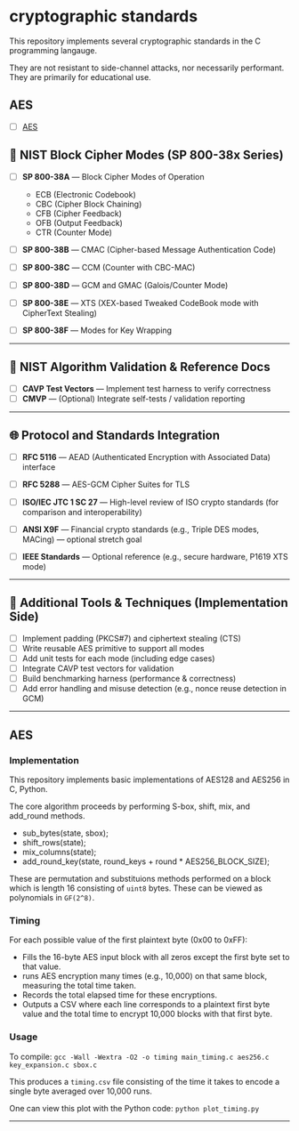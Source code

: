 # cryptographic standards

This repository implements several cryptographic standards in the C programming langauge.

They are not resistant to side-channel attacks, nor necessarily performant. They are primarily for educational use.

## AES

- [ ] [AES](#AES)

## 🧱 NIST Block Cipher Modes (SP 800-38x Series)

- [ ] **SP 800-38A** — Block Cipher Modes of Operation  
  - ECB (Electronic Codebook)  
  - CBC (Cipher Block Chaining)  
  - CFB (Cipher Feedback)  
  - OFB (Output Feedback)  
  - CTR (Counter Mode)

- [ ] **SP 800-38B** — CMAC (Cipher-based Message Authentication Code)

- [ ] **SP 800-38C** — CCM (Counter with CBC-MAC)

- [ ] **SP 800-38D** — GCM and GMAC (Galois/Counter Mode)

- [ ] **SP 800-38E** — XTS (XEX-based Tweaked CodeBook mode with CipherText Stealing)

- [ ] **SP 800-38F** — Modes for Key Wrapping

---

## 🧮 NIST Algorithm Validation & Reference Docs

- [ ] **CAVP Test Vectors** — Implement test harness to verify correctness  
- [ ] **CMVP** — (Optional) Integrate self-tests / validation reporting

---

## 🌐 Protocol and Standards Integration

- [ ] **RFC 5116** — AEAD (Authenticated Encryption with Associated Data) interface  
- [ ] **RFC 5288** — AES-GCM Cipher Suites for TLS

- [ ] **ISO/IEC JTC 1 SC 27** — High-level review of ISO crypto standards (for comparison and interoperability)

- [ ] **ANSI X9F** — Financial crypto standards (e.g., Triple DES modes, MACing) — optional stretch goal

- [ ] **IEEE Standards** — Optional reference (e.g., secure hardware, P1619 XTS mode)

---

## 🧪 Additional Tools & Techniques (Implementation Side)

- [ ] Implement padding (PKCS#7) and ciphertext stealing (CTS)  
- [ ] Write reusable AES primitive to support all modes  
- [ ] Add unit tests for each mode (including edge cases)  
- [ ] Integrate CAVP test vectors for validation  
- [ ] Build benchmarking harness (performance & correctness)  
- [ ] Add error handling and misuse detection (e.g., nonce reuse detection in GCM)

---

## AES

### Implementation

This repository implements basic implementations of AES128 and AES256 in C, Python. 

The core algorithm proceeds by performing S-box, shift, mix, and add_round methods. 

- sub_bytes(state, sbox);
- shift_rows(state);
- mix_columns(state);
- add_round_key(state, round_keys + round * AES256_BLOCK_SIZE);

These are permutation and substituions methods performed on a block which is length 16 consisting of `uint8` bytes. These can be viewed as polynomials in `GF(2^8)`.

### Timing

For each possible value of the first plaintext byte (0x00 to 0xFF):
- Fills the 16-byte AES input block with all zeros except the first byte set to that value.
- runs AES encryption many times (e.g., 10,000) on that same block, measuring the total time taken.
- Records the total elapsed time for these encryptions.
- Outputs a CSV where each line corresponds to a plaintext first byte value and the total time to encrypt 10,000 blocks with that first byte.

### Usage

To compile: `gcc -Wall -Wextra -O2 -o timing main_timing.c aes256.c key_expansion.c sbox.c`

This produces a `timing.csv` file consisting of the time it takes to encode a single byte averaged over 10,000 runs. 

One can view this plot with the Python code: `python plot_timing.py`

---
